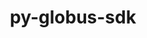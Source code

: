 ---
title: "py-globus-sdk"
layout: cache
categories: [package, develop]
meta: {"versions": ["3.42.0"], "compilers": ["gcc@=11.4.0", "gcc@=9.4.0", "oneapi@=2024.2.0", "oneapi@=2024.2.1"], "oss": ["ubuntu20.04", "ubuntu22.04"], "platforms": ["linux"], "targets": ["neoverse_v1", "neoverse_v2", "ppc64le", "x86_64_v3"], "stacks": ["e4s", "e4s-neoverse-v2", "e4s-neoverse_v1", "e4s-oneapi", "e4s-power", "root"], "num_specs": 72, "num_specs_by_stack": {"e4s-power": 14, "root": 72, "e4s-neoverse_v1": 15, "e4s-neoverse-v2": 15, "e4s": 13, "e4s-oneapi": 15}}
spec_details: [{"hash": "jn7m4cebckhmrpxm5ypgsl4u4bqy3way", "compiler": "gcc@=9.4.0", "versions": ["3.42.0"], "os": "ubuntu20.04", "platform": "linux", "target": "ppc64le", "variants": ["build_system=python_pip"], "stacks": ["e4s-power", "root"], "size": "-", "tarball": "https://binaries.spack.io/develop/build_cache/linux-ubuntu20.04-ppc64le/gcc-9.4.0/py-globus-sdk-3.42.0/linux-ubuntu20.04-ppc64le-gcc-9.4.0-py-globus-sdk-3.42.0-jn7m4cebckhmrpxm5ypgsl4u4bqy3way.spack"}, {"hash": "7uv5r75lmxclq6o2envop6qpsubimnfr", "compiler": "gcc@=9.4.0", "versions": ["3.42.0"], "os": "ubuntu20.04", "platform": "linux", "target": "ppc64le", "variants": ["build_system=python_pip"], "stacks": ["e4s-power", "root"], "size": "-", "tarball": "https://binaries.spack.io/develop/build_cache/linux-ubuntu20.04-ppc64le/gcc-9.4.0/py-globus-sdk-3.42.0/linux-ubuntu20.04-ppc64le-gcc-9.4.0-py-globus-sdk-3.42.0-7uv5r75lmxclq6o2envop6qpsubimnfr.spack"}, {"hash": "dt2shblrr5zcbfhnzk4gfrqkvmvcdrsv", "compiler": "gcc@=9.4.0", "versions": ["3.42.0"], "os": "ubuntu20.04", "platform": "linux", "target": "ppc64le", "variants": ["build_system=python_pip"], "stacks": ["e4s-power", "root"], "size": "-", "tarball": "https://binaries.spack.io/develop/build_cache/linux-ubuntu20.04-ppc64le/gcc-9.4.0/py-globus-sdk-3.42.0/linux-ubuntu20.04-ppc64le-gcc-9.4.0-py-globus-sdk-3.42.0-dt2shblrr5zcbfhnzk4gfrqkvmvcdrsv.spack"}, {"hash": "sguk4r64f4izuqbu7qgmitq5tw5qlgv2", "compiler": "gcc@=9.4.0", "versions": ["3.42.0"], "os": "ubuntu20.04", "platform": "linux", "target": "ppc64le", "variants": ["build_system=python_pip"], "stacks": ["e4s-power", "root"], "size": "-", "tarball": "https://binaries.spack.io/develop/build_cache/linux-ubuntu20.04-ppc64le/gcc-9.4.0/py-globus-sdk-3.42.0/linux-ubuntu20.04-ppc64le-gcc-9.4.0-py-globus-sdk-3.42.0-sguk4r64f4izuqbu7qgmitq5tw5qlgv2.spack"}, {"hash": "iwvtszuxg26oklbnotz5ruog7tj5jvkr", "compiler": "gcc@=9.4.0", "versions": ["3.42.0"], "os": "ubuntu20.04", "platform": "linux", "target": "ppc64le", "variants": ["build_system=python_pip"], "stacks": ["e4s-power", "root"], "size": "-", "tarball": "https://binaries.spack.io/develop/build_cache/linux-ubuntu20.04-ppc64le/gcc-9.4.0/py-globus-sdk-3.42.0/linux-ubuntu20.04-ppc64le-gcc-9.4.0-py-globus-sdk-3.42.0-iwvtszuxg26oklbnotz5ruog7tj5jvkr.spack"}, {"hash": "lewxwtjovoiasoclamv4sbnvubkibz42", "compiler": "gcc@=9.4.0", "versions": ["3.42.0"], "os": "ubuntu20.04", "platform": "linux", "target": "ppc64le", "variants": ["build_system=python_pip"], "stacks": ["e4s-power", "root"], "size": "-", "tarball": "https://binaries.spack.io/develop/build_cache/linux-ubuntu20.04-ppc64le/gcc-9.4.0/py-globus-sdk-3.42.0/linux-ubuntu20.04-ppc64le-gcc-9.4.0-py-globus-sdk-3.42.0-lewxwtjovoiasoclamv4sbnvubkibz42.spack"}, {"hash": "6wviliybehl7gbscrnjjqnhrqfugoiht", "compiler": "gcc@=9.4.0", "versions": ["3.42.0"], "os": "ubuntu20.04", "platform": "linux", "target": "ppc64le", "variants": ["build_system=python_pip"], "stacks": ["e4s-power", "root"], "size": "-", "tarball": "https://binaries.spack.io/develop/build_cache/linux-ubuntu20.04-ppc64le/gcc-9.4.0/py-globus-sdk-3.42.0/linux-ubuntu20.04-ppc64le-gcc-9.4.0-py-globus-sdk-3.42.0-6wviliybehl7gbscrnjjqnhrqfugoiht.spack"}, {"hash": "razr6ohfu4jrvcklcxgqhpxywtgvpoyz", "compiler": "gcc@=9.4.0", "versions": ["3.42.0"], "os": "ubuntu20.04", "platform": "linux", "target": "ppc64le", "variants": ["build_system=python_pip"], "stacks": ["e4s-power", "root"], "size": "-", "tarball": "https://binaries.spack.io/develop/build_cache/linux-ubuntu20.04-ppc64le/gcc-9.4.0/py-globus-sdk-3.42.0/linux-ubuntu20.04-ppc64le-gcc-9.4.0-py-globus-sdk-3.42.0-razr6ohfu4jrvcklcxgqhpxywtgvpoyz.spack"}, {"hash": "h3iedcxdysbvfpsevbtkaxnvuap7l7a4", "compiler": "gcc@=9.4.0", "versions": ["3.42.0"], "os": "ubuntu20.04", "platform": "linux", "target": "ppc64le", "variants": ["build_system=python_pip"], "stacks": ["e4s-power", "root"], "size": "-", "tarball": "https://binaries.spack.io/develop/build_cache/linux-ubuntu20.04-ppc64le/gcc-9.4.0/py-globus-sdk-3.42.0/linux-ubuntu20.04-ppc64le-gcc-9.4.0-py-globus-sdk-3.42.0-h3iedcxdysbvfpsevbtkaxnvuap7l7a4.spack"}, {"hash": "bz6m4nqtrlryr77o6hrccuqdvv6ye4wa", "compiler": "gcc@=9.4.0", "versions": ["3.42.0"], "os": "ubuntu20.04", "platform": "linux", "target": "ppc64le", "variants": ["build_system=python_pip"], "stacks": ["e4s-power", "root"], "size": "-", "tarball": "https://binaries.spack.io/develop/build_cache/linux-ubuntu20.04-ppc64le/gcc-9.4.0/py-globus-sdk-3.42.0/linux-ubuntu20.04-ppc64le-gcc-9.4.0-py-globus-sdk-3.42.0-bz6m4nqtrlryr77o6hrccuqdvv6ye4wa.spack"}, {"hash": "o2vj4sbwvmcucbhszpz4n4wmbv3f67qv", "compiler": "gcc@=9.4.0", "versions": ["3.42.0"], "os": "ubuntu20.04", "platform": "linux", "target": "ppc64le", "variants": ["build_system=python_pip"], "stacks": ["e4s-power", "root"], "size": "-", "tarball": "https://binaries.spack.io/develop/build_cache/linux-ubuntu20.04-ppc64le/gcc-9.4.0/py-globus-sdk-3.42.0/linux-ubuntu20.04-ppc64le-gcc-9.4.0-py-globus-sdk-3.42.0-o2vj4sbwvmcucbhszpz4n4wmbv3f67qv.spack"}, {"hash": "zlslcvfu7zophehfzrm5q7kju6gebg5i", "compiler": "gcc@=9.4.0", "versions": ["3.42.0"], "os": "ubuntu20.04", "platform": "linux", "target": "ppc64le", "variants": ["build_system=python_pip"], "stacks": ["e4s-power", "root"], "size": "-", "tarball": "https://binaries.spack.io/develop/build_cache/linux-ubuntu20.04-ppc64le/gcc-9.4.0/py-globus-sdk-3.42.0/linux-ubuntu20.04-ppc64le-gcc-9.4.0-py-globus-sdk-3.42.0-zlslcvfu7zophehfzrm5q7kju6gebg5i.spack"}, {"hash": "3j7m2vbzyj377bktxwowxzfe7anrxa24", "compiler": "gcc@=9.4.0", "versions": ["3.42.0"], "os": "ubuntu20.04", "platform": "linux", "target": "ppc64le", "variants": ["build_system=python_pip"], "stacks": ["e4s-power", "root"], "size": "-", "tarball": "https://binaries.spack.io/develop/build_cache/linux-ubuntu20.04-ppc64le/gcc-9.4.0/py-globus-sdk-3.42.0/linux-ubuntu20.04-ppc64le-gcc-9.4.0-py-globus-sdk-3.42.0-3j7m2vbzyj377bktxwowxzfe7anrxa24.spack"}, {"hash": "a77ef6stdafl64dhlcqsjxhogsw4gkxi", "compiler": "gcc@=9.4.0", "versions": ["3.42.0"], "os": "ubuntu20.04", "platform": "linux", "target": "ppc64le", "variants": ["build_system=python_pip"], "stacks": ["e4s-power", "root"], "size": "-", "tarball": "https://binaries.spack.io/develop/build_cache/linux-ubuntu20.04-ppc64le/gcc-9.4.0/py-globus-sdk-3.42.0/linux-ubuntu20.04-ppc64le-gcc-9.4.0-py-globus-sdk-3.42.0-a77ef6stdafl64dhlcqsjxhogsw4gkxi.spack"}, {"hash": "z5dt4pjq3xfxbtjql4merj56mjn4l7xl", "compiler": "gcc@=11.4.0", "versions": ["3.42.0"], "os": "ubuntu22.04", "platform": "linux", "target": "neoverse_v1", "variants": ["build_system=python_pip"], "stacks": ["root", "e4s-neoverse_v1"], "size": "-", "tarball": "https://binaries.spack.io/develop/build_cache/linux-ubuntu22.04-neoverse_v1/gcc-11.4.0/py-globus-sdk-3.42.0/linux-ubuntu22.04-neoverse_v1-gcc-11.4.0-py-globus-sdk-3.42.0-z5dt4pjq3xfxbtjql4merj56mjn4l7xl.spack"}, {"hash": "x2j4mhwbiooy7ovf3kdksjemfjp577jm", "compiler": "gcc@=11.4.0", "versions": ["3.42.0"], "os": "ubuntu22.04", "platform": "linux", "target": "neoverse_v1", "variants": ["build_system=python_pip"], "stacks": ["root", "e4s-neoverse_v1"], "size": "-", "tarball": "https://binaries.spack.io/develop/build_cache/linux-ubuntu22.04-neoverse_v1/gcc-11.4.0/py-globus-sdk-3.42.0/linux-ubuntu22.04-neoverse_v1-gcc-11.4.0-py-globus-sdk-3.42.0-x2j4mhwbiooy7ovf3kdksjemfjp577jm.spack"}, {"hash": "vyvfc4ead72mfomzcbhdwgmr7msypmhn", "compiler": "gcc@=11.4.0", "versions": ["3.42.0"], "os": "ubuntu22.04", "platform": "linux", "target": "neoverse_v1", "variants": ["build_system=python_pip"], "stacks": ["root", "e4s-neoverse_v1"], "size": "-", "tarball": "https://binaries.spack.io/develop/build_cache/linux-ubuntu22.04-neoverse_v1/gcc-11.4.0/py-globus-sdk-3.42.0/linux-ubuntu22.04-neoverse_v1-gcc-11.4.0-py-globus-sdk-3.42.0-vyvfc4ead72mfomzcbhdwgmr7msypmhn.spack"}, {"hash": "sqbgcpcq3mggiiafcqrbsfuiycj7tava", "compiler": "gcc@=11.4.0", "versions": ["3.42.0"], "os": "ubuntu22.04", "platform": "linux", "target": "neoverse_v1", "variants": ["build_system=python_pip"], "stacks": ["root", "e4s-neoverse_v1"], "size": "-", "tarball": "https://binaries.spack.io/develop/build_cache/linux-ubuntu22.04-neoverse_v1/gcc-11.4.0/py-globus-sdk-3.42.0/linux-ubuntu22.04-neoverse_v1-gcc-11.4.0-py-globus-sdk-3.42.0-sqbgcpcq3mggiiafcqrbsfuiycj7tava.spack"}, {"hash": "wsyfzaf5m7chyi6ah3fdk4zwe7ts7xus", "compiler": "gcc@=11.4.0", "versions": ["3.42.0"], "os": "ubuntu22.04", "platform": "linux", "target": "neoverse_v1", "variants": ["build_system=python_pip"], "stacks": ["root", "e4s-neoverse_v1"], "size": "-", "tarball": "https://binaries.spack.io/develop/build_cache/linux-ubuntu22.04-neoverse_v1/gcc-11.4.0/py-globus-sdk-3.42.0/linux-ubuntu22.04-neoverse_v1-gcc-11.4.0-py-globus-sdk-3.42.0-wsyfzaf5m7chyi6ah3fdk4zwe7ts7xus.spack"}, {"hash": "belwgh6wqhrbpbl4xpjh7t6ic2jdhhyb", "compiler": "gcc@=11.4.0", "versions": ["3.42.0"], "os": "ubuntu22.04", "platform": "linux", "target": "neoverse_v1", "variants": ["build_system=python_pip"], "stacks": ["root", "e4s-neoverse_v1"], "size": "-", "tarball": "https://binaries.spack.io/develop/build_cache/linux-ubuntu22.04-neoverse_v1/gcc-11.4.0/py-globus-sdk-3.42.0/linux-ubuntu22.04-neoverse_v1-gcc-11.4.0-py-globus-sdk-3.42.0-belwgh6wqhrbpbl4xpjh7t6ic2jdhhyb.spack"}, {"hash": "q32mqq7silywwte45py6jdkz5yv23ch7", "compiler": "gcc@=11.4.0", "versions": ["3.42.0"], "os": "ubuntu22.04", "platform": "linux", "target": "neoverse_v1", "variants": ["build_system=python_pip"], "stacks": ["root", "e4s-neoverse_v1"], "size": "-", "tarball": "https://binaries.spack.io/develop/build_cache/linux-ubuntu22.04-neoverse_v1/gcc-11.4.0/py-globus-sdk-3.42.0/linux-ubuntu22.04-neoverse_v1-gcc-11.4.0-py-globus-sdk-3.42.0-q32mqq7silywwte45py6jdkz5yv23ch7.spack"}, {"hash": "4lfdexorogbioipvnbe7zmsfbca7hlw5", "compiler": "gcc@=11.4.0", "versions": ["3.42.0"], "os": "ubuntu22.04", "platform": "linux", "target": "neoverse_v1", "variants": ["build_system=python_pip"], "stacks": ["root", "e4s-neoverse_v1"], "size": "-", "tarball": "https://binaries.spack.io/develop/build_cache/linux-ubuntu22.04-neoverse_v1/gcc-11.4.0/py-globus-sdk-3.42.0/linux-ubuntu22.04-neoverse_v1-gcc-11.4.0-py-globus-sdk-3.42.0-4lfdexorogbioipvnbe7zmsfbca7hlw5.spack"}, {"hash": "47mu3yw33lygopfbikded7aega77besc", "compiler": "gcc@=11.4.0", "versions": ["3.42.0"], "os": "ubuntu22.04", "platform": "linux", "target": "neoverse_v1", "variants": ["build_system=python_pip"], "stacks": ["root", "e4s-neoverse_v1"], "size": "-", "tarball": "https://binaries.spack.io/develop/build_cache/linux-ubuntu22.04-neoverse_v1/gcc-11.4.0/py-globus-sdk-3.42.0/linux-ubuntu22.04-neoverse_v1-gcc-11.4.0-py-globus-sdk-3.42.0-47mu3yw33lygopfbikded7aega77besc.spack"}, {"hash": "2va4kfxvsf5g35rzdzde5dcs5mc5mn7g", "compiler": "gcc@=11.4.0", "versions": ["3.42.0"], "os": "ubuntu22.04", "platform": "linux", "target": "neoverse_v1", "variants": ["build_system=python_pip"], "stacks": ["root", "e4s-neoverse_v1"], "size": "-", "tarball": "https://binaries.spack.io/develop/build_cache/linux-ubuntu22.04-neoverse_v1/gcc-11.4.0/py-globus-sdk-3.42.0/linux-ubuntu22.04-neoverse_v1-gcc-11.4.0-py-globus-sdk-3.42.0-2va4kfxvsf5g35rzdzde5dcs5mc5mn7g.spack"}, {"hash": "7ebkktp34iqvyhejydockoiy56iz5qag", "compiler": "gcc@=11.4.0", "versions": ["3.42.0"], "os": "ubuntu22.04", "platform": "linux", "target": "neoverse_v1", "variants": ["build_system=python_pip"], "stacks": ["root", "e4s-neoverse_v1"], "size": "-", "tarball": "https://binaries.spack.io/develop/build_cache/linux-ubuntu22.04-neoverse_v1/gcc-11.4.0/py-globus-sdk-3.42.0/linux-ubuntu22.04-neoverse_v1-gcc-11.4.0-py-globus-sdk-3.42.0-7ebkktp34iqvyhejydockoiy56iz5qag.spack"}, {"hash": "7dnerp2m3frvh55mn2ydnxpqxprdlh6k", "compiler": "gcc@=11.4.0", "versions": ["3.42.0"], "os": "ubuntu22.04", "platform": "linux", "target": "neoverse_v1", "variants": ["build_system=python_pip"], "stacks": ["root", "e4s-neoverse_v1"], "size": "-", "tarball": "https://binaries.spack.io/develop/build_cache/linux-ubuntu22.04-neoverse_v1/gcc-11.4.0/py-globus-sdk-3.42.0/linux-ubuntu22.04-neoverse_v1-gcc-11.4.0-py-globus-sdk-3.42.0-7dnerp2m3frvh55mn2ydnxpqxprdlh6k.spack"}, {"hash": "4fdxnoycyxiqhi3ucbmqyeejhryah532", "compiler": "gcc@=11.4.0", "versions": ["3.42.0"], "os": "ubuntu22.04", "platform": "linux", "target": "neoverse_v1", "variants": ["build_system=python_pip"], "stacks": ["root", "e4s-neoverse_v1"], "size": "-", "tarball": "https://binaries.spack.io/develop/build_cache/linux-ubuntu22.04-neoverse_v1/gcc-11.4.0/py-globus-sdk-3.42.0/linux-ubuntu22.04-neoverse_v1-gcc-11.4.0-py-globus-sdk-3.42.0-4fdxnoycyxiqhi3ucbmqyeejhryah532.spack"}, {"hash": "w4o54jgm5ulk4l6wwbupemjnqxh4a4rk", "compiler": "gcc@=11.4.0", "versions": ["3.42.0"], "os": "ubuntu22.04", "platform": "linux", "target": "neoverse_v1", "variants": ["build_system=python_pip"], "stacks": ["root", "e4s-neoverse_v1"], "size": "-", "tarball": "https://binaries.spack.io/develop/build_cache/linux-ubuntu22.04-neoverse_v1/gcc-11.4.0/py-globus-sdk-3.42.0/linux-ubuntu22.04-neoverse_v1-gcc-11.4.0-py-globus-sdk-3.42.0-w4o54jgm5ulk4l6wwbupemjnqxh4a4rk.spack"}, {"hash": "2kzur4pmochvqt7ckdcpwh3k7zcf6y35", "compiler": "gcc@=11.4.0", "versions": ["3.42.0"], "os": "ubuntu22.04", "platform": "linux", "target": "neoverse_v1", "variants": ["build_system=python_pip"], "stacks": ["root", "e4s-neoverse_v1"], "size": "-", "tarball": "https://binaries.spack.io/develop/build_cache/linux-ubuntu22.04-neoverse_v1/gcc-11.4.0/py-globus-sdk-3.42.0/linux-ubuntu22.04-neoverse_v1-gcc-11.4.0-py-globus-sdk-3.42.0-2kzur4pmochvqt7ckdcpwh3k7zcf6y35.spack"}, {"hash": "kvhk2mklnolggsetb4bxvku3mb6htv5m", "compiler": "gcc@=11.4.0", "versions": ["3.42.0"], "os": "ubuntu22.04", "platform": "linux", "target": "neoverse_v2", "variants": ["build_system=python_pip"], "stacks": ["e4s-neoverse-v2", "root"], "size": "-", "tarball": "https://binaries.spack.io/develop/build_cache/linux-ubuntu22.04-neoverse_v2/gcc-11.4.0/py-globus-sdk-3.42.0/linux-ubuntu22.04-neoverse_v2-gcc-11.4.0-py-globus-sdk-3.42.0-kvhk2mklnolggsetb4bxvku3mb6htv5m.spack"}, {"hash": "uyx7u7xqefk2h4ydy7yu6lags4qdc7uc", "compiler": "gcc@=11.4.0", "versions": ["3.42.0"], "os": "ubuntu22.04", "platform": "linux", "target": "neoverse_v2", "variants": ["build_system=python_pip"], "stacks": ["e4s-neoverse-v2", "root"], "size": "-", "tarball": "https://binaries.spack.io/develop/build_cache/linux-ubuntu22.04-neoverse_v2/gcc-11.4.0/py-globus-sdk-3.42.0/linux-ubuntu22.04-neoverse_v2-gcc-11.4.0-py-globus-sdk-3.42.0-uyx7u7xqefk2h4ydy7yu6lags4qdc7uc.spack"}, {"hash": "aiemfeiur64bispsg5as2g3fuahjhqbh", "compiler": "gcc@=11.4.0", "versions": ["3.42.0"], "os": "ubuntu22.04", "platform": "linux", "target": "neoverse_v2", "variants": ["build_system=python_pip"], "stacks": ["e4s-neoverse-v2", "root"], "size": "-", "tarball": "https://binaries.spack.io/develop/build_cache/linux-ubuntu22.04-neoverse_v2/gcc-11.4.0/py-globus-sdk-3.42.0/linux-ubuntu22.04-neoverse_v2-gcc-11.4.0-py-globus-sdk-3.42.0-aiemfeiur64bispsg5as2g3fuahjhqbh.spack"}, {"hash": "let2d7o5utvivuyybh3mztmjtuvvemjg", "compiler": "gcc@=11.4.0", "versions": ["3.42.0"], "os": "ubuntu22.04", "platform": "linux", "target": "neoverse_v2", "variants": ["build_system=python_pip"], "stacks": ["e4s-neoverse-v2", "root"], "size": "-", "tarball": "https://binaries.spack.io/develop/build_cache/linux-ubuntu22.04-neoverse_v2/gcc-11.4.0/py-globus-sdk-3.42.0/linux-ubuntu22.04-neoverse_v2-gcc-11.4.0-py-globus-sdk-3.42.0-let2d7o5utvivuyybh3mztmjtuvvemjg.spack"}, {"hash": "ybaclr6jkq7wqqkizrjka6wls6uhkku5", "compiler": "gcc@=11.4.0", "versions": ["3.42.0"], "os": "ubuntu22.04", "platform": "linux", "target": "neoverse_v2", "variants": ["build_system=python_pip"], "stacks": ["e4s-neoverse-v2", "root"], "size": "-", "tarball": "https://binaries.spack.io/develop/build_cache/linux-ubuntu22.04-neoverse_v2/gcc-11.4.0/py-globus-sdk-3.42.0/linux-ubuntu22.04-neoverse_v2-gcc-11.4.0-py-globus-sdk-3.42.0-ybaclr6jkq7wqqkizrjka6wls6uhkku5.spack"}, {"hash": "or7cros4lsvuiadoznxjaz6pt2vhrpxw", "compiler": "gcc@=11.4.0", "versions": ["3.42.0"], "os": "ubuntu22.04", "platform": "linux", "target": "neoverse_v2", "variants": ["build_system=python_pip"], "stacks": ["e4s-neoverse-v2", "root"], "size": "-", "tarball": "https://binaries.spack.io/develop/build_cache/linux-ubuntu22.04-neoverse_v2/gcc-11.4.0/py-globus-sdk-3.42.0/linux-ubuntu22.04-neoverse_v2-gcc-11.4.0-py-globus-sdk-3.42.0-or7cros4lsvuiadoznxjaz6pt2vhrpxw.spack"}, {"hash": "5sy2v5kwr2gxkhiavplldrpymhb43n7h", "compiler": "gcc@=11.4.0", "versions": ["3.42.0"], "os": "ubuntu22.04", "platform": "linux", "target": "neoverse_v2", "variants": ["build_system=python_pip"], "stacks": ["e4s-neoverse-v2", "root"], "size": "-", "tarball": "https://binaries.spack.io/develop/build_cache/linux-ubuntu22.04-neoverse_v2/gcc-11.4.0/py-globus-sdk-3.42.0/linux-ubuntu22.04-neoverse_v2-gcc-11.4.0-py-globus-sdk-3.42.0-5sy2v5kwr2gxkhiavplldrpymhb43n7h.spack"}, {"hash": "zrowwcd3mtfkus2ahjquzxxm2atn2kko", "compiler": "gcc@=11.4.0", "versions": ["3.42.0"], "os": "ubuntu22.04", "platform": "linux", "target": "neoverse_v2", "variants": ["build_system=python_pip"], "stacks": ["e4s-neoverse-v2", "root"], "size": "-", "tarball": "https://binaries.spack.io/develop/build_cache/linux-ubuntu22.04-neoverse_v2/gcc-11.4.0/py-globus-sdk-3.42.0/linux-ubuntu22.04-neoverse_v2-gcc-11.4.0-py-globus-sdk-3.42.0-zrowwcd3mtfkus2ahjquzxxm2atn2kko.spack"}, {"hash": "wdqgv2tta3d2s6etfusl5kn6k6i2v32s", "compiler": "gcc@=11.4.0", "versions": ["3.42.0"], "os": "ubuntu22.04", "platform": "linux", "target": "neoverse_v2", "variants": ["build_system=python_pip"], "stacks": ["e4s-neoverse-v2", "root"], "size": "-", "tarball": "https://binaries.spack.io/develop/build_cache/linux-ubuntu22.04-neoverse_v2/gcc-11.4.0/py-globus-sdk-3.42.0/linux-ubuntu22.04-neoverse_v2-gcc-11.4.0-py-globus-sdk-3.42.0-wdqgv2tta3d2s6etfusl5kn6k6i2v32s.spack"}, {"hash": "742a3bs34aucjdnf45z3z3ukgaxda6g3", "compiler": "gcc@=11.4.0", "versions": ["3.42.0"], "os": "ubuntu22.04", "platform": "linux", "target": "neoverse_v2", "variants": ["build_system=python_pip"], "stacks": ["e4s-neoverse-v2", "root"], "size": "-", "tarball": "https://binaries.spack.io/develop/build_cache/linux-ubuntu22.04-neoverse_v2/gcc-11.4.0/py-globus-sdk-3.42.0/linux-ubuntu22.04-neoverse_v2-gcc-11.4.0-py-globus-sdk-3.42.0-742a3bs34aucjdnf45z3z3ukgaxda6g3.spack"}, {"hash": "h62exe7nzlaimf6oedci6hgmwfhoqegy", "compiler": "gcc@=11.4.0", "versions": ["3.42.0"], "os": "ubuntu22.04", "platform": "linux", "target": "neoverse_v2", "variants": ["build_system=python_pip"], "stacks": ["e4s-neoverse-v2", "root"], "size": "-", "tarball": "https://binaries.spack.io/develop/build_cache/linux-ubuntu22.04-neoverse_v2/gcc-11.4.0/py-globus-sdk-3.42.0/linux-ubuntu22.04-neoverse_v2-gcc-11.4.0-py-globus-sdk-3.42.0-h62exe7nzlaimf6oedci6hgmwfhoqegy.spack"}, {"hash": "aautsfyfgk4h2vib5fkismpvxi66dy46", "compiler": "gcc@=11.4.0", "versions": ["3.42.0"], "os": "ubuntu22.04", "platform": "linux", "target": "neoverse_v2", "variants": ["build_system=python_pip"], "stacks": ["e4s-neoverse-v2", "root"], "size": "-", "tarball": "https://binaries.spack.io/develop/build_cache/linux-ubuntu22.04-neoverse_v2/gcc-11.4.0/py-globus-sdk-3.42.0/linux-ubuntu22.04-neoverse_v2-gcc-11.4.0-py-globus-sdk-3.42.0-aautsfyfgk4h2vib5fkismpvxi66dy46.spack"}, {"hash": "6nov6jdyhwbnkme3d6iw4nbcqp55jtiv", "compiler": "gcc@=11.4.0", "versions": ["3.42.0"], "os": "ubuntu22.04", "platform": "linux", "target": "neoverse_v2", "variants": ["build_system=python_pip"], "stacks": ["e4s-neoverse-v2", "root"], "size": "-", "tarball": "https://binaries.spack.io/develop/build_cache/linux-ubuntu22.04-neoverse_v2/gcc-11.4.0/py-globus-sdk-3.42.0/linux-ubuntu22.04-neoverse_v2-gcc-11.4.0-py-globus-sdk-3.42.0-6nov6jdyhwbnkme3d6iw4nbcqp55jtiv.spack"}, {"hash": "jk5ysjjwhvwnobnvlunlc3tsohllfddh", "compiler": "gcc@=11.4.0", "versions": ["3.42.0"], "os": "ubuntu22.04", "platform": "linux", "target": "neoverse_v2", "variants": ["build_system=python_pip"], "stacks": ["e4s-neoverse-v2", "root"], "size": "-", "tarball": "https://binaries.spack.io/develop/build_cache/linux-ubuntu22.04-neoverse_v2/gcc-11.4.0/py-globus-sdk-3.42.0/linux-ubuntu22.04-neoverse_v2-gcc-11.4.0-py-globus-sdk-3.42.0-jk5ysjjwhvwnobnvlunlc3tsohllfddh.spack"}, {"hash": "rcbkh2x6ywfkhytq2pjda64l2ex5eejr", "compiler": "gcc@=11.4.0", "versions": ["3.42.0"], "os": "ubuntu22.04", "platform": "linux", "target": "neoverse_v2", "variants": ["build_system=python_pip"], "stacks": ["e4s-neoverse-v2", "root"], "size": "-", "tarball": "https://binaries.spack.io/develop/build_cache/linux-ubuntu22.04-neoverse_v2/gcc-11.4.0/py-globus-sdk-3.42.0/linux-ubuntu22.04-neoverse_v2-gcc-11.4.0-py-globus-sdk-3.42.0-rcbkh2x6ywfkhytq2pjda64l2ex5eejr.spack"}, {"hash": "5ehmtrr6nketjsvqgt4jyaywc4pwqjra", "compiler": "gcc@=11.4.0", "versions": ["3.42.0"], "os": "ubuntu22.04", "platform": "linux", "target": "x86_64_v3", "variants": ["build_system=python_pip"], "stacks": ["root", "e4s"], "size": "-", "tarball": "https://binaries.spack.io/develop/build_cache/linux-ubuntu22.04-x86_64_v3/gcc-11.4.0/py-globus-sdk-3.42.0/linux-ubuntu22.04-x86_64_v3-gcc-11.4.0-py-globus-sdk-3.42.0-5ehmtrr6nketjsvqgt4jyaywc4pwqjra.spack"}, {"hash": "mf2kssapw3zz63ioqzyxi7m2zukkhtlt", "compiler": "gcc@=11.4.0", "versions": ["3.42.0"], "os": "ubuntu22.04", "platform": "linux", "target": "x86_64_v3", "variants": ["build_system=python_pip"], "stacks": ["root", "e4s"], "size": "-", "tarball": "https://binaries.spack.io/develop/build_cache/linux-ubuntu22.04-x86_64_v3/gcc-11.4.0/py-globus-sdk-3.42.0/linux-ubuntu22.04-x86_64_v3-gcc-11.4.0-py-globus-sdk-3.42.0-mf2kssapw3zz63ioqzyxi7m2zukkhtlt.spack"}, {"hash": "sle5qo5onzyjwubevva4rwe5fjiti5jw", "compiler": "gcc@=11.4.0", "versions": ["3.42.0"], "os": "ubuntu22.04", "platform": "linux", "target": "x86_64_v3", "variants": ["build_system=python_pip"], "stacks": ["root", "e4s"], "size": "-", "tarball": "https://binaries.spack.io/develop/build_cache/linux-ubuntu22.04-x86_64_v3/gcc-11.4.0/py-globus-sdk-3.42.0/linux-ubuntu22.04-x86_64_v3-gcc-11.4.0-py-globus-sdk-3.42.0-sle5qo5onzyjwubevva4rwe5fjiti5jw.spack"}, {"hash": "7mh4vo4vhyv7mzkasyrn4qpxhcnqudyg", "compiler": "gcc@=11.4.0", "versions": ["3.42.0"], "os": "ubuntu22.04", "platform": "linux", "target": "x86_64_v3", "variants": ["build_system=python_pip"], "stacks": ["root", "e4s"], "size": "-", "tarball": "https://binaries.spack.io/develop/build_cache/linux-ubuntu22.04-x86_64_v3/gcc-11.4.0/py-globus-sdk-3.42.0/linux-ubuntu22.04-x86_64_v3-gcc-11.4.0-py-globus-sdk-3.42.0-7mh4vo4vhyv7mzkasyrn4qpxhcnqudyg.spack"}, {"hash": "sky644cmlpqpue6uo2h4kptblhmalhgt", "compiler": "gcc@=11.4.0", "versions": ["3.42.0"], "os": "ubuntu22.04", "platform": "linux", "target": "x86_64_v3", "variants": ["build_system=python_pip"], "stacks": ["root", "e4s"], "size": "-", "tarball": "https://binaries.spack.io/develop/build_cache/linux-ubuntu22.04-x86_64_v3/gcc-11.4.0/py-globus-sdk-3.42.0/linux-ubuntu22.04-x86_64_v3-gcc-11.4.0-py-globus-sdk-3.42.0-sky644cmlpqpue6uo2h4kptblhmalhgt.spack"}, {"hash": "js6bibhfj3t5axkhtetumqkmq7csp35b", "compiler": "gcc@=11.4.0", "versions": ["3.42.0"], "os": "ubuntu22.04", "platform": "linux", "target": "x86_64_v3", "variants": ["build_system=python_pip"], "stacks": ["root", "e4s"], "size": "-", "tarball": "https://binaries.spack.io/develop/build_cache/linux-ubuntu22.04-x86_64_v3/gcc-11.4.0/py-globus-sdk-3.42.0/linux-ubuntu22.04-x86_64_v3-gcc-11.4.0-py-globus-sdk-3.42.0-js6bibhfj3t5axkhtetumqkmq7csp35b.spack"}, {"hash": "qsm4hgf5xpgphkzccvdfck4p6xrqbbfz", "compiler": "gcc@=11.4.0", "versions": ["3.42.0"], "os": "ubuntu22.04", "platform": "linux", "target": "x86_64_v3", "variants": ["build_system=python_pip"], "stacks": ["root", "e4s"], "size": "-", "tarball": "https://binaries.spack.io/develop/build_cache/linux-ubuntu22.04-x86_64_v3/gcc-11.4.0/py-globus-sdk-3.42.0/linux-ubuntu22.04-x86_64_v3-gcc-11.4.0-py-globus-sdk-3.42.0-qsm4hgf5xpgphkzccvdfck4p6xrqbbfz.spack"}, {"hash": "7ocjictzsboekjcidqdwvmmr4dlwpnyc", "compiler": "gcc@=11.4.0", "versions": ["3.42.0"], "os": "ubuntu22.04", "platform": "linux", "target": "x86_64_v3", "variants": ["build_system=python_pip"], "stacks": ["root", "e4s"], "size": "-", "tarball": "https://binaries.spack.io/develop/build_cache/linux-ubuntu22.04-x86_64_v3/gcc-11.4.0/py-globus-sdk-3.42.0/linux-ubuntu22.04-x86_64_v3-gcc-11.4.0-py-globus-sdk-3.42.0-7ocjictzsboekjcidqdwvmmr4dlwpnyc.spack"}, {"hash": "ao2mbkhym2lzsxeflsmx6nay2lijvn4f", "compiler": "gcc@=11.4.0", "versions": ["3.42.0"], "os": "ubuntu22.04", "platform": "linux", "target": "x86_64_v3", "variants": ["build_system=python_pip"], "stacks": ["root", "e4s"], "size": "-", "tarball": "https://binaries.spack.io/develop/build_cache/linux-ubuntu22.04-x86_64_v3/gcc-11.4.0/py-globus-sdk-3.42.0/linux-ubuntu22.04-x86_64_v3-gcc-11.4.0-py-globus-sdk-3.42.0-ao2mbkhym2lzsxeflsmx6nay2lijvn4f.spack"}, {"hash": "qea5ewobrcq2l27n3a5i34lzyztbdgmb", "compiler": "gcc@=11.4.0", "versions": ["3.42.0"], "os": "ubuntu22.04", "platform": "linux", "target": "x86_64_v3", "variants": ["build_system=python_pip"], "stacks": ["root", "e4s"], "size": "-", "tarball": "https://binaries.spack.io/develop/build_cache/linux-ubuntu22.04-x86_64_v3/gcc-11.4.0/py-globus-sdk-3.42.0/linux-ubuntu22.04-x86_64_v3-gcc-11.4.0-py-globus-sdk-3.42.0-qea5ewobrcq2l27n3a5i34lzyztbdgmb.spack"}, {"hash": "pu5ta35pkp7vner52ooz5vhstlpw6nqr", "compiler": "gcc@=11.4.0", "versions": ["3.42.0"], "os": "ubuntu22.04", "platform": "linux", "target": "x86_64_v3", "variants": ["build_system=python_pip"], "stacks": ["root", "e4s"], "size": "-", "tarball": "https://binaries.spack.io/develop/build_cache/linux-ubuntu22.04-x86_64_v3/gcc-11.4.0/py-globus-sdk-3.42.0/linux-ubuntu22.04-x86_64_v3-gcc-11.4.0-py-globus-sdk-3.42.0-pu5ta35pkp7vner52ooz5vhstlpw6nqr.spack"}, {"hash": "5tboupqe63hcsddaeenatueqvyrr2yi3", "compiler": "gcc@=11.4.0", "versions": ["3.42.0"], "os": "ubuntu22.04", "platform": "linux", "target": "x86_64_v3", "variants": ["build_system=python_pip"], "stacks": ["root", "e4s"], "size": "-", "tarball": "https://binaries.spack.io/develop/build_cache/linux-ubuntu22.04-x86_64_v3/gcc-11.4.0/py-globus-sdk-3.42.0/linux-ubuntu22.04-x86_64_v3-gcc-11.4.0-py-globus-sdk-3.42.0-5tboupqe63hcsddaeenatueqvyrr2yi3.spack"}, {"hash": "lowbrlirpysqgsauyb6mncmlryuw55ra", "compiler": "gcc@=11.4.0", "versions": ["3.42.0"], "os": "ubuntu22.04", "platform": "linux", "target": "x86_64_v3", "variants": ["build_system=python_pip"], "stacks": ["root", "e4s"], "size": "-", "tarball": "https://binaries.spack.io/develop/build_cache/linux-ubuntu22.04-x86_64_v3/gcc-11.4.0/py-globus-sdk-3.42.0/linux-ubuntu22.04-x86_64_v3-gcc-11.4.0-py-globus-sdk-3.42.0-lowbrlirpysqgsauyb6mncmlryuw55ra.spack"}, {"hash": "m4rpo235tzoghjpfqtg7c7ijbmz3dgbl", "compiler": "oneapi@=2024.2.0", "versions": ["3.42.0"], "os": "ubuntu22.04", "platform": "linux", "target": "x86_64_v3", "variants": ["build_system=python_pip"], "stacks": ["e4s-oneapi", "root"], "size": "-", "tarball": "https://binaries.spack.io/develop/build_cache/linux-ubuntu22.04-x86_64_v3/oneapi-2024.2.0/py-globus-sdk-3.42.0/linux-ubuntu22.04-x86_64_v3-oneapi-2024.2.0-py-globus-sdk-3.42.0-m4rpo235tzoghjpfqtg7c7ijbmz3dgbl.spack"}, {"hash": "ttqxdkrg2pjqvzl3oerd7zztarq3whn6", "compiler": "oneapi@=2024.2.0", "versions": ["3.42.0"], "os": "ubuntu22.04", "platform": "linux", "target": "x86_64_v3", "variants": ["build_system=python_pip"], "stacks": ["e4s-oneapi", "root"], "size": "-", "tarball": "https://binaries.spack.io/develop/build_cache/linux-ubuntu22.04-x86_64_v3/oneapi-2024.2.0/py-globus-sdk-3.42.0/linux-ubuntu22.04-x86_64_v3-oneapi-2024.2.0-py-globus-sdk-3.42.0-ttqxdkrg2pjqvzl3oerd7zztarq3whn6.spack"}, {"hash": "vkqlf7n6nmspev765o5amgitjhldzm4e", "compiler": "oneapi@=2024.2.0", "versions": ["3.42.0"], "os": "ubuntu22.04", "platform": "linux", "target": "x86_64_v3", "variants": ["build_system=python_pip"], "stacks": ["e4s-oneapi", "root"], "size": "-", "tarball": "https://binaries.spack.io/develop/build_cache/linux-ubuntu22.04-x86_64_v3/oneapi-2024.2.0/py-globus-sdk-3.42.0/linux-ubuntu22.04-x86_64_v3-oneapi-2024.2.0-py-globus-sdk-3.42.0-vkqlf7n6nmspev765o5amgitjhldzm4e.spack"}, {"hash": "o5at332jgte2oxln4fqfzwlxp4zwy3me", "compiler": "oneapi@=2024.2.0", "versions": ["3.42.0"], "os": "ubuntu22.04", "platform": "linux", "target": "x86_64_v3", "variants": ["build_system=python_pip"], "stacks": ["e4s-oneapi", "root"], "size": "-", "tarball": "https://binaries.spack.io/develop/build_cache/linux-ubuntu22.04-x86_64_v3/oneapi-2024.2.0/py-globus-sdk-3.42.0/linux-ubuntu22.04-x86_64_v3-oneapi-2024.2.0-py-globus-sdk-3.42.0-o5at332jgte2oxln4fqfzwlxp4zwy3me.spack"}, {"hash": "gawvbstdbycnpcxxmuwiv2lrer4gwkdy", "compiler": "oneapi@=2024.2.0", "versions": ["3.42.0"], "os": "ubuntu22.04", "platform": "linux", "target": "x86_64_v3", "variants": ["build_system=python_pip"], "stacks": ["e4s-oneapi", "root"], "size": "-", "tarball": "https://binaries.spack.io/develop/build_cache/linux-ubuntu22.04-x86_64_v3/oneapi-2024.2.0/py-globus-sdk-3.42.0/linux-ubuntu22.04-x86_64_v3-oneapi-2024.2.0-py-globus-sdk-3.42.0-gawvbstdbycnpcxxmuwiv2lrer4gwkdy.spack"}, {"hash": "ko6do3qbci35e25d7qzrvfsgk2z4ujnn", "compiler": "oneapi@=2024.2.0", "versions": ["3.42.0"], "os": "ubuntu22.04", "platform": "linux", "target": "x86_64_v3", "variants": ["build_system=python_pip"], "stacks": ["e4s-oneapi", "root"], "size": "-", "tarball": "https://binaries.spack.io/develop/build_cache/linux-ubuntu22.04-x86_64_v3/oneapi-2024.2.0/py-globus-sdk-3.42.0/linux-ubuntu22.04-x86_64_v3-oneapi-2024.2.0-py-globus-sdk-3.42.0-ko6do3qbci35e25d7qzrvfsgk2z4ujnn.spack"}, {"hash": "shnpbokyxrsmgsvqsnrmgkdddpcxma6f", "compiler": "oneapi@=2024.2.0", "versions": ["3.42.0"], "os": "ubuntu22.04", "platform": "linux", "target": "x86_64_v3", "variants": ["build_system=python_pip"], "stacks": ["e4s-oneapi", "root"], "size": "-", "tarball": "https://binaries.spack.io/develop/build_cache/linux-ubuntu22.04-x86_64_v3/oneapi-2024.2.0/py-globus-sdk-3.42.0/linux-ubuntu22.04-x86_64_v3-oneapi-2024.2.0-py-globus-sdk-3.42.0-shnpbokyxrsmgsvqsnrmgkdddpcxma6f.spack"}, {"hash": "sphdioid4hhgov5xvi65eg744lqs44v5", "compiler": "oneapi@=2024.2.0", "versions": ["3.42.0"], "os": "ubuntu22.04", "platform": "linux", "target": "x86_64_v3", "variants": ["build_system=python_pip"], "stacks": ["e4s-oneapi", "root"], "size": "-", "tarball": "https://binaries.spack.io/develop/build_cache/linux-ubuntu22.04-x86_64_v3/oneapi-2024.2.0/py-globus-sdk-3.42.0/linux-ubuntu22.04-x86_64_v3-oneapi-2024.2.0-py-globus-sdk-3.42.0-sphdioid4hhgov5xvi65eg744lqs44v5.spack"}, {"hash": "hrulmlf47geq7fkr742isbkrm66mewu7", "compiler": "oneapi@=2024.2.0", "versions": ["3.42.0"], "os": "ubuntu22.04", "platform": "linux", "target": "x86_64_v3", "variants": ["build_system=python_pip"], "stacks": ["e4s-oneapi", "root"], "size": "-", "tarball": "https://binaries.spack.io/develop/build_cache/linux-ubuntu22.04-x86_64_v3/oneapi-2024.2.0/py-globus-sdk-3.42.0/linux-ubuntu22.04-x86_64_v3-oneapi-2024.2.0-py-globus-sdk-3.42.0-hrulmlf47geq7fkr742isbkrm66mewu7.spack"}, {"hash": "rh5lvlcbj2ctewphk2ibaagi3vretfxt", "compiler": "oneapi@=2024.2.0", "versions": ["3.42.0"], "os": "ubuntu22.04", "platform": "linux", "target": "x86_64_v3", "variants": ["build_system=python_pip"], "stacks": ["e4s-oneapi", "root"], "size": "-", "tarball": "https://binaries.spack.io/develop/build_cache/linux-ubuntu22.04-x86_64_v3/oneapi-2024.2.0/py-globus-sdk-3.42.0/linux-ubuntu22.04-x86_64_v3-oneapi-2024.2.0-py-globus-sdk-3.42.0-rh5lvlcbj2ctewphk2ibaagi3vretfxt.spack"}, {"hash": "sx6jugdoce3k5s4j34by2ebju4nmdh6z", "compiler": "oneapi@=2024.2.0", "versions": ["3.42.0"], "os": "ubuntu22.04", "platform": "linux", "target": "x86_64_v3", "variants": ["build_system=python_pip"], "stacks": ["e4s-oneapi", "root"], "size": "-", "tarball": "https://binaries.spack.io/develop/build_cache/linux-ubuntu22.04-x86_64_v3/oneapi-2024.2.0/py-globus-sdk-3.42.0/linux-ubuntu22.04-x86_64_v3-oneapi-2024.2.0-py-globus-sdk-3.42.0-sx6jugdoce3k5s4j34by2ebju4nmdh6z.spack"}, {"hash": "l2nahpmh75epkyy3v4etjmjop3unx3ko", "compiler": "oneapi@=2024.2.0", "versions": ["3.42.0"], "os": "ubuntu22.04", "platform": "linux", "target": "x86_64_v3", "variants": ["build_system=python_pip"], "stacks": ["e4s-oneapi", "root"], "size": "-", "tarball": "https://binaries.spack.io/develop/build_cache/linux-ubuntu22.04-x86_64_v3/oneapi-2024.2.0/py-globus-sdk-3.42.0/linux-ubuntu22.04-x86_64_v3-oneapi-2024.2.0-py-globus-sdk-3.42.0-l2nahpmh75epkyy3v4etjmjop3unx3ko.spack"}, {"hash": "qfhervxroqigynps5llknrl7fxg5bd64", "compiler": "oneapi@=2024.2.1", "versions": ["3.42.0"], "os": "ubuntu22.04", "platform": "linux", "target": "x86_64_v3", "variants": ["build_system=python_pip"], "stacks": ["e4s-oneapi", "root"], "size": "-", "tarball": "https://binaries.spack.io/develop/build_cache/linux-ubuntu22.04-x86_64_v3/oneapi-2024.2.1/py-globus-sdk-3.42.0/linux-ubuntu22.04-x86_64_v3-oneapi-2024.2.1-py-globus-sdk-3.42.0-qfhervxroqigynps5llknrl7fxg5bd64.spack"}, {"hash": "xh3thnl5yvqzjl74i6lq322iymvt4r7f", "compiler": "oneapi@=2024.2.1", "versions": ["3.42.0"], "os": "ubuntu22.04", "platform": "linux", "target": "x86_64_v3", "variants": ["build_system=python_pip"], "stacks": ["e4s-oneapi", "root"], "size": "-", "tarball": "https://binaries.spack.io/develop/build_cache/linux-ubuntu22.04-x86_64_v3/oneapi-2024.2.1/py-globus-sdk-3.42.0/linux-ubuntu22.04-x86_64_v3-oneapi-2024.2.1-py-globus-sdk-3.42.0-xh3thnl5yvqzjl74i6lq322iymvt4r7f.spack"}, {"hash": "f2ndgspq3n5gywcvxguwc4isivlkxyr2", "compiler": "oneapi@=2024.2.1", "versions": ["3.42.0"], "os": "ubuntu22.04", "platform": "linux", "target": "x86_64_v3", "variants": ["build_system=python_pip"], "stacks": ["e4s-oneapi", "root"], "size": "-", "tarball": "https://binaries.spack.io/develop/build_cache/linux-ubuntu22.04-x86_64_v3/oneapi-2024.2.1/py-globus-sdk-3.42.0/linux-ubuntu22.04-x86_64_v3-oneapi-2024.2.1-py-globus-sdk-3.42.0-f2ndgspq3n5gywcvxguwc4isivlkxyr2.spack"}]
---